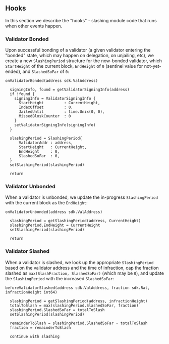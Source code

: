 ## Hooks

In this section we describe the "hooks" - slashing module code that runs when other events happen.

### Validator Bonded

Upon successful bonding of a validator (a given validator entering the "bonded" state,
which may happen on delegation, on unjailing, etc), we create a new `SlashingPeriod` structure for the
now-bonded validator, which `StartHeight` of the current block, `EndHeight` of `0` (sentinel value for not-yet-ended),
and `SlashedSoFar` of `0`:

```
onValidatorBonded(address sdk.ValAddress)

  signingInfo, found = getValidatorSigningInfo(address)
  if !found {
    signingInfo = ValidatorSigningInfo {
      StartHeight         : CurrentHeight,
      IndexOffset         : 0,
      JailedUntil         : time.Unix(0, 0),
      MissedBloskCounter  : 0
    }
    setValidatorSigningInfo(signingInfo)
  }

  slashingPeriod = SlashingPeriod{
      ValidatorAddr : address,
      StartHeight   : CurrentHeight,
      EndHeight     : 0,    
      SlashedSoFar  : 0,
  }
  setSlashingPeriod(slashingPeriod)
  
  return
```

### Validator Unbonded

When a validator is unbonded, we update the in-progress `SlashingPeriod` with the current block as the `EndHeight`:

```
onValidatorUnbonded(address sdk.ValAddress)

  slashingPeriod = getSlashingPeriod(address, CurrentHeight)
  slashingPeriod.EndHeight = CurrentHeight
  setSlashingPeriod(slashingPeriod)

  return
```

### Validator Slashed

When a validator is slashed, we look up the appropriate `SlashingPeriod` based on the validator
address and the time of infraction, cap the fraction slashed as `max(SlashFraction, SlashedSoFar)`
(which may be `0`), and update the `SlashingPeriod` with the increased `SlashedSoFar`:

```
beforeValidatorSlashed(address sdk.ValAddress, fraction sdk.Rat, infractionHeight int64)
  
  slashingPeriod = getSlashingPeriod(address, infractionHeight)
  totalToSlash = max(slashingPeriod.SlashedSoFar, fraction)
  slashingPeriod.SlashedSoFar = totalToSlash
  setSlashingPeriod(slashingPeriod)

  remainderToSlash = slashingPeriod.SlashedSoFar - totalToSlash
  fraction = remainderToSlash

  continue with slashing
```
